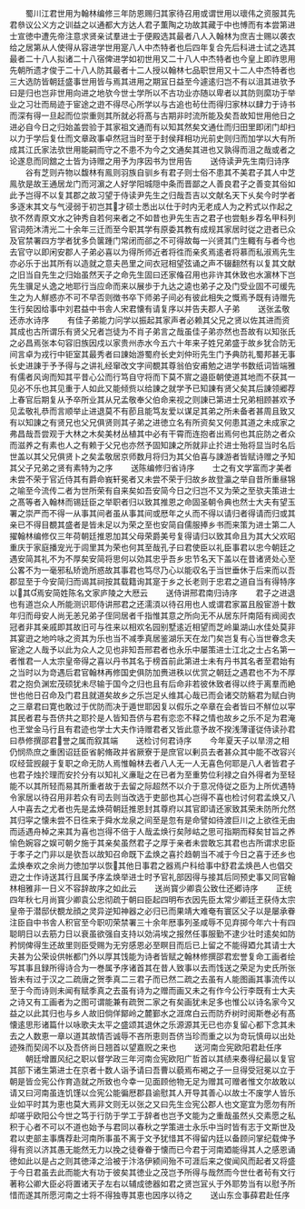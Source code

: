 <!-- { "loadSidebar": true } -->
　　蜀川江君世用为翰林编修三年防恩赐归其家待召用或谓世用以瓌伟之资服其先君叅议公义方之训益之以通都大方达人君子薫陶之功故其藏于中也愽而有本尝第进士宣徳中遭先帝注意求贤亲试羣进士于便殿选其最者八人入翰林为庶吉士赐以袭衣给之居第从人使得从容进学世用寔八人中杰特者也后四年复合先后科进士试之选其最者二十八人拟诸二十八宿俾进学如初世用又二十八人中杰特者也今皇上即祚思用先朝所遗才俊于二十八人防其最者十二人授以翰林七品职世用又十二人中杰特者也三大选防皆朝廷盛事世用皆与焉其进用之期冝日益至今遽逺归岂不有以沮其进欤予曰是归也岂非世用向进之地欤今世士学所以不古功业亦随以卑者以其防则縻功于举业之习壮而局迹于宦途之逰不得尽心所学以与古追也茍仕而得归家林以肆力于诗书而深有得一旦起而位崇重则其所就必将髙与古期非时流所能及矣吾故知世用他日之进必自今日之归始盖尝验于其家祖文通而有以知其然矣文通仕而归田里即闭门却扫以力于学后复仕而文章政事卓然冠当时至于封侯拜相功光前史则归而加学以大有所成其江氏家法欤世用能嗣而守之不患不为今之文通矣其进也又孰得而沮之哉或者之论遂息而同舘之士皆为诗赠之用予为序因书为世用告
　　送侍读尹先生南归诗序
　　谷有芝则卉物以馥林有鳯则羽族自驯乡有君子则士俗不患其不美君子其人中芝鳯欤是故王通居龙门而河濵之人好学阳城隠中条而晋鄙之人善良君子之善变其俗如此予岂得不以复其郡之故习望于侍读尹先生之归哉吾吉以文献名天下乆矣今时学者多逐末其文与气浸弱于初岂其才硕士悉出以仕于时内无老成人为之矜式以作起之欤不然青原文水之钟秀自若何来者之不如昔也尹先生吉之君子也尝魁乡荐名甲科列官词苑沐清光二十余年三迁而至今职其学有原委其教有成规其家居时従之逰者已众及官禁署四方学者犹多负箧踵门常闭而郤之不可得故每一兴贤其门生輙有与者今也去官守以即闲安郡人子弟必喜以为得所师近者将徃而亲炙焉逺者将慕而私淑焉先生亦必乐于出其所有以造就之意夫邑里之间衣冠相望弦诵之声不辍翻然有以复其文献之旧当自先生之归始虽然天子之命先生固曰还家偹召用也非许其休致也水濵林下岂先生骥足乆逸之地耶行当应命而来以展歩于九达之逵也弟子之及门受业固不可缓先生之为人觧惑亦不可不早否则徴书卒下师弟子间必有彼此相失之慨焉予既有诗赠先生行矣因给事中刘君益中书舎人宋君懐有请复序以并告夫郡人子弟
　　送张孟敬还赤水诗序
　　有佳子弟能力问学以振起其家声者必赖其父兄之贤以佐其进而资其成也古所谓乐有贤父兄者岂徒为不肖子弟言之哉虽佳子弟亦然也吾故有以知张氏之必昌焉张本句容旧族因戍以家贵州赤水今五六十年来子姓兄弟盛于故乡犹合防无间言卓为戎行中钜室其最秀者曰諌始游蜀府长史刘仲珩先生门予典防礼蜀邦甚无事长史进諌于予予得与之讲礼经窜改文字间覩其尊翁伯安甫勉之进学书数纸词皆端雅有儒者风询而知其平昔心公而行笃自守将而下莫不賔之邉臣朝使道其地而不获其一见必不乐也其见重于人如此又能倾赀以给諌之就学予已知諌有贤父矣其后諌领郷荐上春官后期复从予卒所业其从兄孟敬奉父伯命来视之则諌已第进士兄弟相顾甚欢予见孟敬礼恭而言顺举止进退莫不有莭且能笃友爱以谋足其弟之所未备者甚周且致又有以知諌之有贤兄也父兄俱贤则其子弟之进徳立名有所资矣又何患其道之未成家之弗昌哉吾尝观于大林之木矣美材丛植其中必有干霄而连抱者出焉何也其庇防之者众而滋养之有素也人之有赖于父兄也亦然予固知諌之所就非止扵进士殆将显当时名后世盖以其父兄俱贤卜之矣孟敬居京师数月将归为其父伯喜与諌游者皆赋诗赠之予知其父子兄弟之贤有素特为之序
　　送陈编修归省诗序
　　士之有文学富而才美者未尝不荣于官近侍其有爵命峩轩冕者又未尝不荣于归故乡故登瀛之举自昔所重昼锦之喻至今流传二者为世所荣有自来矣如吾安简今日之归岂不又为荣之至欤夫策进士之髙等者入翰林而锡廷臣之举职者归以致其推恩之命固圣朝令典也然士大夫有望玉署之崇严而不得一从事其间者虽从事其间或厯年之乆而不得以请归者得请而归或其亲已不得目覩其盛者是皆未足以为荣之至也安简自儒服捧乡书而来策为进士第二人擢翰林编修仅三年荷朝廷推恩加其父母荣爵美号复得请归以致其命且为其大父欢昭重庆于家庭播宠光于闾里其为荣也何其至哉孔子曰君使臣以礼臣事君以忠今朝廷之遇安简其礼不为不厚矣安简将思何以効其忠乎吾乡忠节名天下盖以在昔诸贤处心至公畧不为一毫邪私矫诡所惑故其事君也笃尽乃心以能収名于当世垂休于后来而以吾郡显至于今安简归而谒其祠按其载籍询其寔于乡之长老则于忠君之道自当有得特序以其焉安简姓陈名文家庐陵之大厯云
　　送侍讲邢君南归诗序
　　君子之进退也有道岂众人所能测识耶侍讲邢君之还濡湏以待召用也人或谓君家冨且殷宦游十数年归而母安人尚无恙兄弟子侄同居者千指惟其意之所向无不从居东阡南陌有阀阅衣冠者非其亲戚即其故旧可与徃来以相欢名园别墅逺近相望而芝岭巢湖山水佳处莫非其宴逰之地吟咏之资其为乐也当不减季真居鉴湖乐天在龙门矣岂复有心当世眷念夫宦途之人哉予以此为众人之见也非知吾邢君者也永乐中屡策进士江北之士占名第一者惟君一人太宗皇帝得之喜以丹书其名于榜首前此第进士未有丹书其名者至君始有之当时以为竒遇后君官翰林再修国史俱防加赉进秩以优赏之朝廷之遇君也不为不厚君之抱负渊宏茂硕犹未尽输于国今之归也且有后命非若彼休致者得以终于离羣而絶世也他日召命及门君且就道矣故乡之乐岂足乆维其心哉已而会诸交防觞君为赋白驹之三章君曰寛也敢过于优防而决于遁世耶因复以假乐之卒章在会者皆曰不觧位以寜其民者君与吾侪共之耶扵是人皆知吾侪与君有恋恋不释之情也故乡之乐不足为君淹也玊堂金马行且有君迹也学士大夫作诗赠君者又皆此意予故不揆浅薄谨従侍读孙君曰恭修撰邵君誉之属而叙其端
　　送检讨何君诗序
　　今年夏天子以旱涝之相仍悯烝庶之重困诏廷臣省躬脩政并省厥寮于是庶官以剰员去者甚众其中能不改容兴叹经营觊觎于复职之命无防人焉惟翰林去者八人无一人无喜色何耶是八人者皆君子也君子烛扵理而安扵分有以知礼义亷耻之在已者为至重势位利禄之自外得者为至轻能不以其所轻而易其所重者故于去留之际超然不以介于意况侍従之臣为上所优遇特令家居以待召用非若众有司去则当改选于吏部也其心岂得不喜也检讨何君孟焕又八人中喜去之尤者也先是孟焕荷朝廷推恩封其尊府以其官即请还家致其荣未防所允然其归寜之懐未尝不日徃来于舜水龙泉之间至是忽有是命譬如待渡巨川之上欲徃无由而适遇舟棹之来其为喜也岂得不倍于人哉孟焕行矣陟岵之思可指期而释矣甘旨之养愉色婉容之娱可朝夕施于其亲矣虽然君子之厚于亲者未尝敢忘其君也古所谓求忠臣于孝子之门非以是欤吾以故知召命既下孟焕之喜扵趋朝当不减于今日之喜于还乡也孟焕奉欢之余尚力徳加学以恢其他日事君之器焉户科给事中舒君孟焕邑人也倡交逰之士作诗送其行且属予序孟焕举进士时予官礼部因得与接其后同预史事又同官翰林相雅非一日义不容辞故序之如此云
　　送尚寳少卿袁公致仕还郷诗序
　　正统四年秋七月尚寳少卿袁公忠彻疏于朝曰臣起四明布衣因先臣太常少卿廷玊获侍太宗皇帝于潜邸伏覩龙顔之灵异逆知神器之必归已而果靖大难奄有寰区父子以是屡承眷注臣自中书舎人积官至今职叨荣禁署三十余年厯事列圣咸辱不见弃掷今年六十有四聪眀日以去筋力日以衰虽欲强自支持以効涓埃之报然任事服勤不逮少壮时逺矣如防矜悯俾得生还故里则臣受赐为无穷感恩必至瞑目而后已上留之不能得廼允其请士大夫甚为公荣设供帐都门外以厚其饯能为诗者皆赋之翰林修撰邵君宏誉复命工画者绘写其事且録所得诗合为一巻属予序诸首其在昔人致事以去而饯送之荣足为史氏所张皆未有过于汉之二疏唐之贺季真二三君子而已然二疏之去虽有人能图画其事流传以至于今而诗则未闻有赋季真之去虽有诗为之赠而画又未之有作今公行李既有士大夫之诗又有工画者为之图可谓能兼有疏贺二家之有矣画犹未足多也惟公以诗名家今又益之以此其归也与乡人故旧倘佯鄮岭之麓鄞水之涯席白云而防乔树时阅斯巻必有髙懐逺思形诸篇什以咏歌夫太平之盛颂其退休之乐源源其无已也亦复留心都下念其未去之人数恵一章以道其故情否诚辱不吝所恵则吾侪当珍而重之以为竒玩慎毋以出处迹殊而契阔不以及吾侪尚日翘首以望嘉贶之来也
　　送河南佥宪欧阳君赴任序
　　朝廷增置风纪之职以督学政三年河南佥宪欧阳广哲首以其绩来奏得纪最以复官其部下诸生第进士在京者十数人诣予请曰吾曹以藐焉布褐之子一旦得受冠冕以立于朝是皆佥宪公作育造就之所致也今幸一见面顾他物无足为赠其可赠者惟文尔故敢以请又曰河南虽连饥馑以佥宪公能徧厯郡县谕慰其人开导其善心以故士不废学人皆乐业如平时其为恵也莫大焉非文则无以张之又曰先生佥宪公郡人也文寔宜为愿勿有所却嗟乎欧阳公今世之笃于行防于学工于辞者也岂予文能为之重哉虽然乆交素愿之私积于心者不可以不道也始予与君同以春秋之学策进士永乐中当时皆有志于文斯世及君以吏部主事膺荐赴河南所事虽不离于文予犹惜其不得留内廷以备顾问掌纪载俾予得有资以济其愚无能然无力以挽之徒眷眷于懐而已今君于河南廼能得其人之感恩诵徳如此以是占之则其徳泽之洽被于汴洛伊颍间殆不可涯后来之俊闻风而起者又将盛于今日君虽去此而能大有功于彼矣其徳业之茂岂予所得与哉然而今世仕者茍有文行著称公卿大臣必将置诸天子左右以辅成徳器如君之贤岂冝乆于外耶势当有以慰予所惜而遂其所愿河南之士将不得独専其恵也因序以待之
　　送山东佥事薛君赴任序
